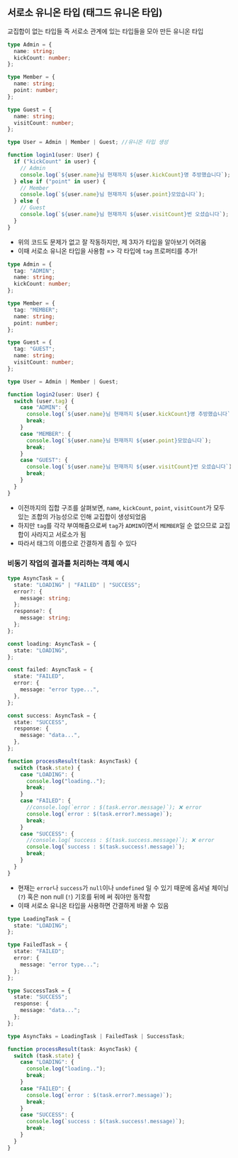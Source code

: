 ## 서로소 유니온 타입 (태그드 유니온 타입)

교집합이 없는 타입들 즉 서로소 관계에 있는 타입들을 모아 만든 유니온 타입

```ts
type Admin = {
  name: string;
  kickCount: number;
};

type Member = {
  name: string;
  point: number;
};

type Guest = {
  name: string;
  visitCount: number;
};

type User = Admin | Member | Guest; //유니온 타입 생성

function login1(user: User) {
  if ("kickCount" in user) {
    // Admin
    console.log(`${user.name}님 현재까지 ${user.kickCount}명 추방했습니다`);
  } else if ("point" in user) {
    // Member
    console.log(`${user.name}님 현재까지 ${user.point}모았습니다`);
  } else {
    // Guest
    console.log(`${user.name}님 현재까지 ${user.visitCount}번 오셨습니다`);
  }
}
```

- 위의 코드도 문제가 없고 잘 작동하지만, 제 3자가 타입을 알아보기 어려움
- 이때 서로소 유니온 타입을 사용함 => 각 타입에 `tag` 프로퍼티를 추가!

```ts
type Admin = {
  tag: "ADMIN";
  name: string;
  kickCount: number;
};

type Member = {
  tag: "MEMBER";
  name: string;
  point: number;
};

type Guest = {
  tag: "GUEST";
  name: string;
  visitCount: number;
};

type User = Admin | Member | Guest;

function login2(user: User) {
  switch (user.tag) {
    case "ADMIN": {
      console.log(`${user.name}님 현재까지 ${user.kickCount}명 추방했습니다`);
      break;
    }
    case "MEMBER": {
      console.log(`${user.name}님 현재까지 ${user.point}모았습니다`);
      break;
    }
    case "GUEST": {
      console.log(`${user.name}님 현재까지 ${user.visitCount}번 오셨습니다`);
      break;
    }
  }
}
```

- 이전까지의 집합 구조를 살펴보면, `name`, `kickCount`, `point`, `visitCount`가 모두 있는 조합의 가능성으로 인해 교집합이 생성되었음
- 하지만 `tag`를 각각 부여해줌으로써 `tag`가 `ADMIN`이면서 `MEMBER`일 순 없으므로 교집합이 사라지고 서로소가 됨
- 따라서 태그의 이름으로 간결하게 좁힐 수 있다

### 비동기 작업의 결과를 처리하는 객체 예시

```ts
type AsyncTask = {
  state: "LOADING" | "FAILED" | "SUCCESS";
  error?: {
    message: string;
  };
  response?: {
    message: string;
  };
};

const loading: AsyncTask = {
  state: "LOADING",
};

const failed: AsyncTask = {
  state: "FAILED",
  error: {
    message: "error type...",
  },
};

const success: AsyncTask = {
  state: "SUCCESS",
  response: {
    message: "data...",
  },
};

function processResult(task: AsyncTask) {
  switch (task.state) {
    case "LOADING": {
      console.log("loading..");
      break;
    }
    case "FAILED": {
      //console.log(`error : $(task.error.message)`); ❌ error
      console.log(`error : $(task.error?.message)`);
      break;
    }
    case "SUCCESS": {
      //console.log(`success : $(task.success.message)`); ❌ error
      console.log(`success : $(task.success!.message)`);
      break;
    }
  }
}
```

- 현재는 `error`나 `success`가 `null`이나 `undefined` 일 수 있기 때문에 옵셔널 체이닝 (`?`) 혹은 non null (`!`) 기호를 뒤에 써 줘야만 동작함
- 이때 서로소 유니온 타입을 사용하면 간결하게 바꿀 수 있음

```ts
type LoadingTask = {
  state: "LOADING";
};

type FailedTask = {
  state: "FAILED";
  error: {
    message: "error type...";
  };
};

type SuccessTask = {
  state: "SUCCESS";
  response: {
    message: "data...";
  };
};

type AsyncTaks = LoadingTask | FailedTask | SuccessTask;

function processResult(task: AsyncTask) {
  switch (task.state) {
    case "LOADING": {
      console.log("loading..");
      break;
    }
    case "FAILED": {
      console.log(`error : $(task.error?.message)`);
      break;
    }
    case "SUCCESS": {
      console.log(`success : $(task.success!.message)`);
      break;
    }
  }
}
```
